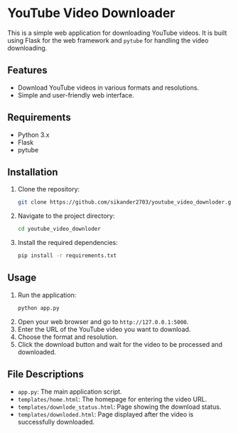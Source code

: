 # YouTube Video Downloader

This is a simple web application for downloading YouTube videos. It is built using Flask for the web framework and `pytube` for handling the video downloading.

## Features
- Download YouTube videos in various formats and resolutions.
- Simple and user-friendly web interface.

## Requirements
- Python 3.x
- Flask
- pytube

## Installation

1. Clone the repository:
    ```bash
    git clone https://github.com/sikander2703/youtube_video_downloder.git
    ```
2. Navigate to the project directory:
    ```bash
    cd youtube_video_downloder
    ```
3. Install the required dependencies:
    ```bash
    pip install -r requirements.txt
    ```

## Usage

1. Run the application:
    ```bash
    python app.py
    ```
2. Open your web browser and go to `http://127.0.0.1:5000`.
3. Enter the URL of the YouTube video you want to download.
4. Choose the format and resolution.
5. Click the download button and wait for the video to be processed and downloaded.

## File Descriptions

- `app.py`: The main application script.
- `templates/home.html`: The homepage for entering the video URL.
- `templates/downlode_status.html`: Page showing the download status.
- `templates/downloded.html`: Page displayed after the video is successfully downloaded.
